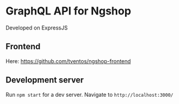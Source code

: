 # GraphQL API for Ngshop

Developed on ExpressJS

## Frontend

Here: https://github.com/tventos/ngshop-frontend

## Development server

Run `npm start` for a dev server. Navigate to `http://localhost:3000/`